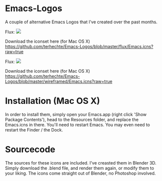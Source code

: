 Emacs-Logos
===========

A couple of alternative Emacs Logos that I've created over the past months.


Flux:
![](https://raw2.github.com/terhechte/Emacs-Logos/master/flux/emacs-flux-256.png)

Download the iconset here (for Mac OS X)
https://github.com/terhechte/Emacs-Logos/blob/master/flux/Emacs.icns?raw=true


Flux:
![](https://raw2.github.com/terhechte/Emacs-Logos/master/wireframed/emacs-new-icon-256.png)

Download the iconset here (for Mac OS X)
https://github.com/terhechte/Emacs-Logos/blob/master/wireframed/Emacs.icns?raw=true


Installation (Mac OS X)
======================

In order to install them, simply open your Emacs.app (right click 'Show Package Contents'), head to the Resources folder, and replace the Emacs.icns in there.
You'll need to restart Emacs. You may even need to restart the Finder / the Dock.


Sourcecode
==========

The sources for these icons are included. I've creasted them in Blender 3D. Simply download the .blend file, and render them again, or modify them to your liking. The icons come straight out of Blender, no Photoshop involved.
